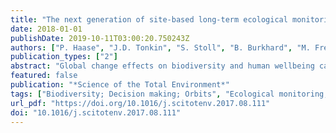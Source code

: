 ```yaml
---
title: "The next generation of site-based long-term ecological monitoring: Linking essential biodiversity variables and ecosystem integrity"
date: 2018-01-01
publishDate: 2019-10-11T03:00:20.750243Z
authors: ["P. Haase", "J.D. Tonkin", "S. Stoll", "B. Burkhard", "M. Frenzel", "I.R. Geijzendorffer", "C. Häuser", "S. Klotz", "I. Kühn", "W.H. McDowell", "M. Mirtl", "F. Müller", "M. Musche", "J. Penner", "S. Zacharias", "D.S. Schmeller"]
publication_types: ["2"]
abstract: "Global change effects on biodiversity and human wellbeing call for improved long-term environmental data as a basis for science, policy and decision making, including increased interoperability, multifunctionality, and harmonization. Based on the example of two global initiatives, the International Long-Term Ecological Research (ILTER) network and the Group on Earth Observations Biodiversity Observation Network (GEO BON), we propose merging the frameworks behind these initiatives, namely ecosystem integrity and essential biodiversity variables, to serve as an improved guideline for future site-based long-term research and monitoring in terrestrial, freshwater and coastal ecosystems. We derive a list of specific recommendations of what and how to measure at a monitoring site and call for an integration of sites into co-located site networks across individual monitoring initiatives, and centered on ecosystems. This facilitates the generation of linked comprehensive ecosystem monitoring data, supports synergies in the use of costly infrastructures, fosters cross-initiative research and provides a template for collaboration beyond the ILTER and GEO BON communities."
featured: false
publication: "*Science of the Total Environment*"
tags: ["Biodiversity; Decision making; Orbits", "Ecological monitoring; Ecosystem research; Group On Earth Observations; Individual monitoring; Long-term ecological research; LTER; Observation networks; Research infrastructure", "Ecosystems", "biodiversity; ecosystem approach; environmental monitoring; global change; research institution; site investigation", "biodiversity; coastal waters; conceptual framework; ecosystem monitoring; ecosystem resilience; ecosystem restoration; environmental change; environmental sustainability; freshwater environment", "decision making; ecosystem; environmental monitoring; environmental policy", "Biodiversity; Decision Making; Ecosystem; Environmental Monitoring; Environmental Policy"]
url_pdf: "https://doi.org/10.1016/j.scitotenv.2017.08.111"
doi: "10.1016/j.scitotenv.2017.08.111"
---
```


